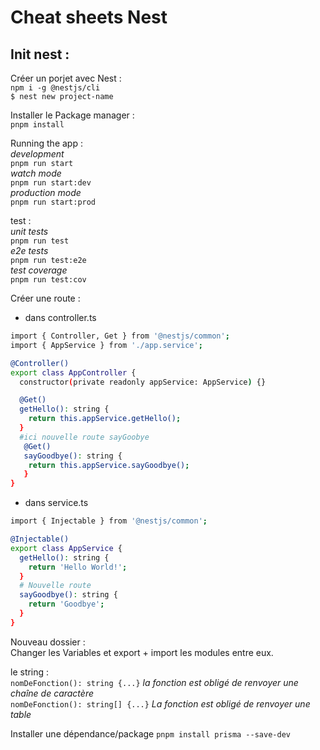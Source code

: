 # Cheat sheets Nest

## Init nest :
  
Créer un porjet avec Nest :  
`npm i -g @nestjs/cli`  
`$ nest new project-name`  
  
Installer le Package manager :  
`pnpm install`  
  
Running the app :  
*development*  
`pnpm run start`  
*watch mode*  
`pnpm run start:dev`  
*production mode*  
`pnpm run start:prod`  
  
test :  
*unit tests*  
`pnpm run test`  
*e2e tests*  
`pnpm run test:e2e`  
*test coverage*  
`pnpm run test:cov`  
  
Créer une route :
- dans controller.ts 
```bash
import { Controller, Get } from '@nestjs/common';
import { AppService } from './app.service';

@Controller()
export class AppController {
  constructor(private readonly appService: AppService) {}

  @Get()
  getHello(): string {
    return this.appService.getHello();
  }
  #ici nouvelle route sayGoobye
   @Get()
   sayGoodbye(): string {
    return this.appService.sayGoodbye();
   }
}
```
- dans service.ts  
```bash
import { Injectable } from '@nestjs/common';

@Injectable()
export class AppService {
  getHello(): string {
    return 'Hello World!';
  }
  # Nouvelle route
  sayGoodbye(): string {
    return 'Goodbye';
  }
}
```

Nouveau dossier :  
Changer les Variables et export + import les modules entre eux. 
  
le string :  
`nomDeFonction(): string {...}`
*la fonction est obligé de renvoyer une chaîne de caractère*  
`nomDeFonction(): string[] {...}`
*La fonction est obligé de renvoyer une table*
  
Installer une dépendance/package
`pnpm install prisma --save-dev`  
